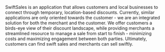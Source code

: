 SwiftSales is an application that allows customers and local businesses to connect through temporary, location-based discounts. Currently, similar applications are only oriented towards the customer - we are an integrated solution for both the merchant and the customer. We offer customers a birds-eye view of their discount landscape, while providing merchants a streamlined resource to manage a sale from start to finish - minimizing costs and maximizing engagement between both parties. Ultimately, customers can find swift sales and merchants can sell swiftly. 
